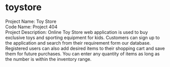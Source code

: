 # toystore
Project Name: Toy Store</br>
Code Name: Project 404</br>
Project Description: Online Toy Store web
application is used to buy exclusive toys
and sporting equipment for kids.
Customers can sign up to the application
and search from their requirement form
our database. Registered users can also
add desired items to their shopping cart
and save them for future purchases. You
can enter any quantity of items as long as
the number is within the inventory range.</br>

